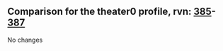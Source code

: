 ## Comparison for the theater0 profile, rvn: [385](https://github.com/PRO100KatYT/FortniteProfileRevisions/tree/main/profiles/theater0/385%20theater0.json)-[387](https://github.com/PRO100KatYT/FortniteProfileRevisions/tree/main/profiles/theater0/387%20theater0.json)

No changes
